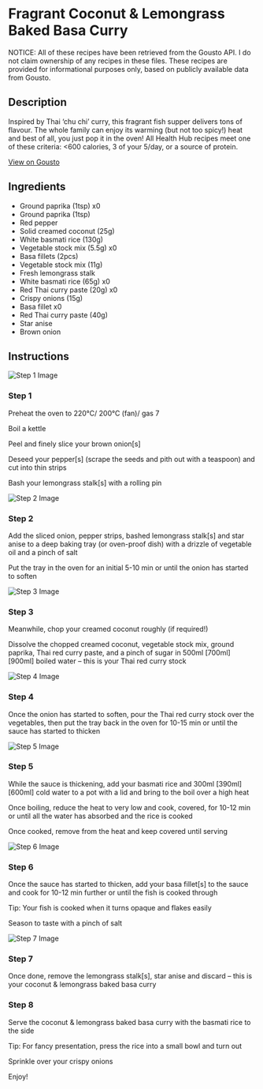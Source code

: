 # Fragrant Coconut & Lemongrass Baked Basa Curry

NOTICE: All of these recipes have been retrieved from the Gousto API. I do not claim ownership of any recipes in these files. These recipes are provided for informational purposes only, based on publicly available data from Gousto.

## Description

Inspired by Thai ‘chu chi’ curry, this fragrant fish supper delivers tons of flavour. The whole family can enjoy its warming (but not too spicy!) heat and best of all, you just pop it in the oven! All Health Hub recipes meet one of these criteria: <600 calories, 3 of your 5/day, or a source of protein.

[View on Gousto](https://www.gousto.co.uk/recipes/cookbook/fragrant-coconut-lemongrass-baked-fish-curry)

## Ingredients

- Ground paprika (1tsp) x0
- Ground paprika (1tsp)
- Red pepper
- Solid creamed coconut (25g)
- White basmati rice (130g)
- Vegetable stock mix (5.5g) x0
- Basa fillets (2pcs)
- Vegetable stock mix (11g)
- Fresh lemongrass stalk
- White basmati rice (65g) x0
- Red Thai curry paste (20g) x0
- Crispy onions (15g)
- Basa fillet x0
- Red Thai curry paste (40g)
- Star anise
- Brown onion

## Instructions

![Step 1 Image](https://production-media.gousto.co.uk/cms/recipe-step-image/1461.-step-1-x200.jpg)

### Step 1

Preheat the oven to 220°C/ 200°C (fan)/ gas 7

Boil a kettle

Peel and finely slice your brown onion[s]

Deseed your pepper[s] (scrape the seeds and pith out with a teaspoon) and cut into thin strips

Bash your lemongrass stalk[s] with a rolling pin

![Step 2 Image](https://production-media.gousto.co.uk/cms/recipe-step-image/1461.-step-2-x200.jpg)

### Step 2

Add the sliced onion, pepper strips, bashed lemongrass stalk[s] and star anise to a deep baking tray (or oven-proof dish) with a drizzle of vegetable oil and a pinch of salt

Put the tray in the oven for an initial 5-10 min or until the onion has started to soften

![Step 3 Image](https://production-media.gousto.co.uk/cms/recipe-step-image/1461.-step-3-x200.jpg)

### Step 3

Meanwhile, chop your creamed coconut roughly (if required!)

Dissolve the chopped creamed coconut, vegetable stock mix, ground paprika, Thai red curry paste, and a pinch<span class="text-danger"> </span>of<span class="text-danger"> </span>sugar in 500ml <span class="text-purple">[700ml] </span><span class="text-danger">[900ml]</span> boiled water – this is your Thai red curry stock

![Step 4 Image](https://production-media.gousto.co.uk/cms/recipe-step-image/1461.-step-4-x200.jpg)

### Step 4

Once the onion has started to soften, pour the Thai red curry stock over the vegetables, then put the tray back in the oven for 10-15 min or until the sauce has started to thicken

![Step 5 Image](https://production-media.gousto.co.uk/cms/recipe-step-image/1461.-step-5-x200.jpg)

### Step 5

While the sauce is thickening, add your basmati rice and 300ml<span class="text-purple"> [390ml] </span><span class="text-danger">[600ml]</span> cold water to a pot with a lid and bring to the boil over a high heat

Once boiling, reduce the heat to very low and cook, covered, for 10-12 min or until all the water has absorbed and the rice is cooked

Once cooked, remove from the heat and keep covered until serving

![Step 6 Image](https://production-media.gousto.co.uk/cms/recipe-step-image/1461.-step-6-x200.jpg)

### Step 6

Once the sauce has started to thicken, add your basa fillet[s] to the sauce and cook for 10-12 min further or until the fish is cooked through

Tip: Your fish is cooked when it turns opaque and flakes easily

Season to taste with a pinch of salt

![Step 7 Image](https://production-media.gousto.co.uk/cms/recipe-step-image/1461.-step-7-x200.jpg)

### Step 7

Once done, remove the lemongrass stalk[s], star anise and discard – this is your coconut & lemongrass baked basa curry

### Step 8

Serve the coconut & lemongrass baked basa curry with the basmati rice to the side

Tip: For fancy presentation, press the rice into a small bowl and turn out

Sprinkle over your crispy onions

Enjoy!

